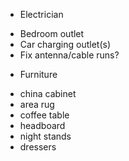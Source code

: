 * Electrician
 - Bedroom outlet
 - Car charging outlet(s)
 - Fix antenna/cable runs?

* Furniture
- china cabinet
- area rug
- coffee table
- headboard
- night stands
- dressers

